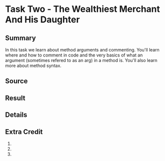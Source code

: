 # Task Two - The Wealthiest Merchant And His Daughter

## Summary

In this task we learn about method arguments and commenting. You'll learn where and how to comment in code and the very basics of what an argument (sometimes refered to as an arg) in a method is. You'll also learn more about method syntax.

## Source

<script src="http://gist.github.com/573073.js?file=gistfile1.rb"></script>
    
## Result



## Details



## Extra Credit

1. 
2. 
3. 
